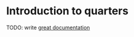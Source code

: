 # Introduction to quarters

TODO: write [great documentation](http://jacobian.org/writing/what-to-write/)
